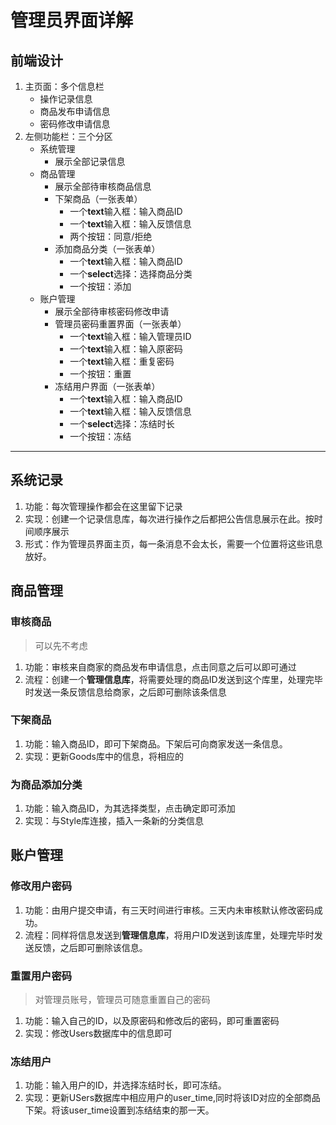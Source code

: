 # 管理员界面详解

## 前端设计

1. 主页面：多个信息栏
    * 操作记录信息
    * 商品发布申请信息
    * 密码修改申请信息
2. 左侧功能栏：三个分区
    * 系统管理
      * 展示全部记录信息
    * 商品管理
      * 展示全部待审核商品信息
      * 下架商品（一张表单）
        * 一个**text**输入框：输入商品ID
        * 一个**text**输入框：输入反馈信息
        * 两个按钮：同意/拒绝
      * 添加商品分类（一张表单）
        * 一个**text**输入框：输入商品ID
        * 一个**select**选择：选择商品分类
        * 一个按钮：添加
    * 账户管理
      * 展示全部待审核密码修改申请
      * 管理员密码重置界面（一张表单）
        * 一个**text**输入框：输入管理员ID
        * 一个**text**输入框：输入原密码
        * 一个**text**输入框：重复密码
        * 一个按钮：重置
      * 冻结用户界面（一张表单）
        * 一个**text**输入框：输入商品ID
        * 一个**text**输入框：输入反馈信息
        * 一个**select**选择：冻结时长
        * 一个按钮：冻结

---

## 系统记录

1. 功能：每次管理操作都会在这里留下记录
2. 实现：创建一个记录信息库，每次进行操作之后都把公告信息展示在此。按时间顺序展示
3. 形式：作为管理员界面主页，每一条消息不会太长，需要一个位置将这些讯息放好。

## 商品管理

### 审核商品 

> 可以先不考虑

1. 功能：审核来自商家的商品发布申请信息，点击同意之后可以即可通过
2. 流程：创建一个**管理信息库**，将需要处理的商品ID发送到这个库里，处理完毕时发送一条反馈信息给商家，之后即可删除该条信息

### 下架商品

1. 功能：输入商品ID，即可下架商品。下架后可向商家发送一条信息。
2. 实现：更新Goods库中的信息，将相应的

### 为商品添加分类

1. 功能：输入商品ID，为其选择类型，点击确定即可添加
2. 实现：与Style库连接，插入一条新的分类信息

## 账户管理

### 修改用户密码

1. 功能：由用户提交申请，有三天时间进行审核。三天内未审核默认修改密码成功。
2. 流程：同样将信息发送到**管理信息库**，将用户ID发送到该库里，处理完毕时发送反馈，之后即可删除该信息。

### 重置用户密码

> 对管理员账号，管理员可随意重置自己的密码

1. 功能：输入自己的ID，以及原密码和修改后的密码，即可重置密码
2. 实现：修改Users数据库中的信息即可

### 冻结用户

1. 功能：输入用户的ID，并选择冻结时长，即可冻结。
2. 实现：更新USers数据库中相应用户的user_time,同时将该ID对应的全部商品下架。将该user_time设置到冻结结束的那一天。